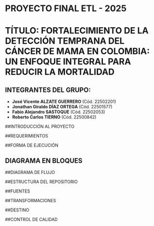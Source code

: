 # PROYECTO FINAL ETL - 2025
# TÍTULO: FORTALECIMIENTO DE LA DETECCIÓN TEMPRANA DEL CÁNCER DE MAMA EN COLOMBIA: UN ENFOQUE INTEGRAL PARA REDUCIR LA MORTALIDAD
## INTEGRANTES DEL GRUPO:
+ **José Vicente ALZATE GUERRERO** (Cód. 22502201)  
+ **Jonathan Giraldo DÍAZ ORTEGA** (Cód. 22501577)  
+ **Fabio Alejandro SASTOQUE** (Cód. 22502053)  
+ **Roberto Carlos TIERNO** (Cód. 22500842)

##INTRODUCCIÓN AL PROYECTO

##REQUERIMIENTOS

##FORMA DE EJECUCIÓN

## DIAGRAMA EN BLOQUES

##DIAGRAMA DE FLUJO

##ESTRUCTURA DEL REPOSITORIO

##FUENTES

##TRANSFORMACIONES

##DESTINO

##CONTROL DE CALIDAD
